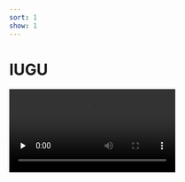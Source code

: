 ```yaml
---
sort: 1
show: 1
---
```


# IUGU

<video id="video" controls="" preload="none" poster="">
      <source id="mp4" src="../assets/videos/iugu-pix.mp4" type="video/mp4">
</videos>
